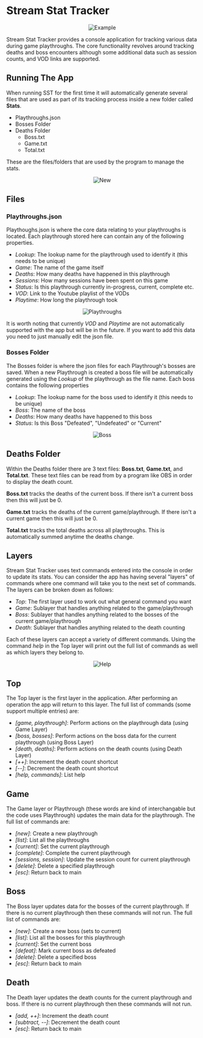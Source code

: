 # Stream Stat Tracker
<p align="center">
<img src="https://raw.githubusercontent.com/archieyates/stream-stats-tracker/main/Images/Example.png" alt="Example"/>
</p>

Stream Stat Tracker provides a console application for tracking various data during game playthroughs.
The core functionality revolves around tracking deaths and boss encounters although some additional data such as session counts, and VOD links are supported.

## Running The App
When running SST for the first time it will automatically generate several files that are used as part of its tracking process inside a new folder called **Stats**.

- Playthroughs.json
- Bosses Folder
- Deaths Folder
	- Boss.txt
	- Game.txt
	- Total.txt

These are the files/folders that are used by the program to manage the stats.
<p align="center">
<img src="https://raw.githubusercontent.com/archieyates/stream-stats-tracker/main/Images/New.png" alt="New"/>
</p>

## Files
### Playthroughs.json
Playthoughs.json is where the core data relating to your playthroughs is located.
Each playthrough stored here can contain any of the following properties.
- _Lookup_: The lookup name for the playthrough used to identify it (this needs to be unique)
- _Game_: The name of the game itself
- _Deaths_: How many deaths have happened in this playthrough
- _Sessions_: How many sessions have been spent on this game
- _Status_: Is this playthrough currently in-progress, current, complete etc.
- _VOD_: Link to the Youtube playlist of the VODs
- _Playtime_: How long the playthrough took

<p align="center">
<img src="https://raw.githubusercontent.com/archieyates/stream-stats-tracker/main/Images/Playthroughs.png" alt="Playthroughs"/>
</p>

It is worth noting that currently _VOD_ and _Playtime_ are not automatically supported with the app but will be in the future.
If you want to add this data you need to just manually edit the json file.

### Bosses Folder
The Bosses folder is where the json files for each Playthrough's bosses are saved.
When a new Playthrough is created a boss file will be automatically generated using the _Lookup_ of the playthrough as the file name.
Each boss contains the following properties
- _Lookup_: The lookup name for the boss used to identify it (this needs to be unique)
- _Boss_: The name of the boss
- _Deaths_: How many deaths have happened to this boss
- _Status_: Is this Boss "Defeated", "Undefeated" or "Current"

<p align="center">
<img src="https://raw.githubusercontent.com/archieyates/stream-stats-tracker/main/Images/Boss.png" alt="Boss"/>
</p>

## Deaths Folder
Within the Deaths folder there are 3 text files: **Boss.txt**, **Game.txt**, and **Total.txt**.
These text files can be read from by a program like OBS in order to display the death count.

**Boss.txt** tracks the deaths of the current boss. 
If there isn't a current boss then this will just be 0.

**Game.txt** tracks the deaths of the current game/playthrough.
If there isn't a current game then this will just be 0.

**Total.txt** tracks the total deaths across all playthroughs.
This is automatically summed anytime the deaths change.

## Layers
Stream Stat Tracker uses text commands entered into the console in order to update its stats.
You can consider the app has having several "layers" of commands where one command will take you to the next set of commands.
The layers can be broken down as follows:

- _Top_: The first layer used to work out what general command you want
- _Game_: Sublayer that handles anything related to the game/playthrough
- _Boss_: Sublayer that handles anything related to the bosses of the current game/playthrough
- _Death_: Sublayer that handles anything related to the death counting

Each of these layers can accept a variety of different commands.
Using the command _help_ in the Top layer will print out the full list of commands as well as which layers they belong to.

<p align="center">
<img src="https://raw.githubusercontent.com/archieyates/stream-stats-tracker/main/Images/Help.png" alt="Help"/>
</p>

## Top
The Top layer is the first layer in the application.
After performing an operation the app will return to this layer.
The full list of commands (some support multiple entries) are:
- _[game, playthrough]_: Perform actions on the playthrough data (using Game Layer)
- _[boss, bosses]_: Perform actions on the boss data for the current playthrough (using Boss Layer)
- _[death, deaths]_: Perform actions on the death counts (using Death Layer)
- _[++]_: Increment the death count shortcut
- _[--]_: Decrement the death count shortcut
- _[help, commands]_: List help

## Game
The Game layer or Playthrough (these words are kind of interchangable but the code uses Playthrough) updates the main data for the playthrough.
The full list of commands are:
- _[new]_: Create a new playthrough
- _[list]_: List all the playthroughs
- _[current]_: Set the current playthrough
- _[complete]_: Complete the current playthrough
- _[sessions, session]_: Update the session count for current playthrough
- _[delete]_: Delete a specified playthrough
- _[esc]_: Return back to main

## Boss
The Boss layer updates data for the bosses of the current playthrough.
If there is no current playthrough then these commands will not run.
The full list of commands are:
- _[new]_: Create a new boss (sets to current)
- _[list]_: List all the bosses for this playthrough
- _[current]_: Set the current boss
- _[defeat]_: Mark current boss as defeated
- _[delete]_: Delete a specified boss
- _[esc]_: Return back to main

## Death
The Death layer updates the death counts for the current playthrough and boss.
If there is no current playthrough then these commands will not run.
- _[add, ++]_: Increment the death count
- _[subtract, --]_: Decrement the death count
- _[esc]_: Return back to main

